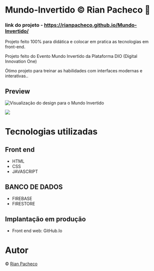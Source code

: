 # Mundo-Invertido &copy; Rian Pacheco 🚀

### link do projeto - https://rianpacheco.github.io/Mundo-Invertido/

 Projeto feito 100% para didática e colocar em pratica as tecnologias em front-end.

 Projeto feito do Evento Mundo Invertido da Plataforma DIO (Digital Innovation One)
 
 Ótimo projeto para treinar as habilidades com interfaces modernas e interativas..

## Preview

![Visualização do design para o Mundo Invertido](https://media-exp1.licdn.com/dms/image/C4D22AQEhHMSxwrM7ZQ/feedshare-shrink_2048_1536/0/1661891973085?e=2147483647&v=beta&t=rEYSaF2VNDST0qSb9JG2pGpqfxJ1GBmGdZFd1YLap4g)

<img src="./images/Preview/Preview-Desktop(1)" />

# Tecnologias utilizadas

## Front end
- HTML
- CSS
- JAVASCRIPT

## BANCO DE DADOS
- FIREBASE
- FIRESTORE

## Implantação em produção
- Front end web: GitHub.Io

# Autor

&copy; <a href="https://www.linkedin.com/in/rian-pacheco/"> Rian Pacheco</a>

